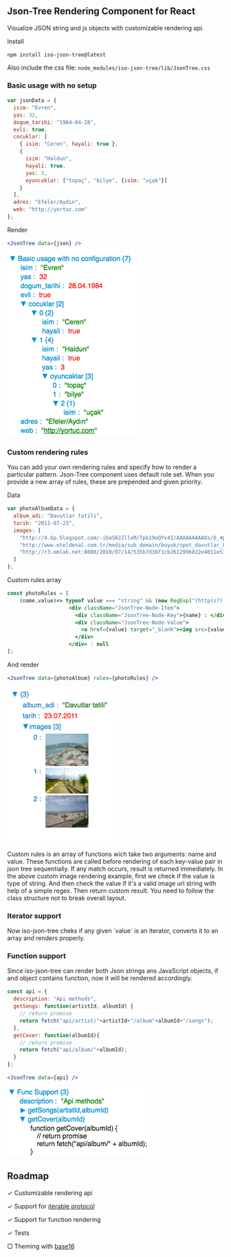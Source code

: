 ## Json-Tree Rendering Component for React

Visualize JSON string and js objects with customizable rendering api.

Install

```
npm install iso-json-tree@latest
``` 

Also include the css file: `node_modules/iso-json-tree/lib/JsonTree.css`

### Basic usage with no setup
```javascript
var jsonData = {
  isim: "Evren",
  yas: 32, 
  dogum_tarihi: "1984-04-28",
  evli: true,
  cocuklar: [
    { isim: "Ceren", hayali: true },
    { 
      isim: "Haldun", 
      hayali: true, 
      yas: 3, 
      oyuncaklar: ["topaç", "bilye", {isim: "uçak"}] 
    }
  ],
  adres: "Efeler/Aydın",
  web: "http://yortuc.com"
};
```
Render
```jsx
<JsonTree data={json} />
```

![preview](screen_shot.png)

### Custom rendering rules
You can add your own rendering rules and specify how to render a particular pattern.
Json-Tree component uses default rule set. When you provide a new array of rules, 
these are prepended and given priority.

Data
```javascript
var photoAlbumData = {
  album_adi: "Davutlar tatili",
  tarih: "2011-07-23",
  images: [
    "http://4.bp.blogspot.com/-iGaS62JllxM/Tpb19oQYv4I/AAAAAAAAA8s/b_4pGv6ly4A/s1600/davutlar1%25281%2529.jpg",
    "http://www.oteldenal.com.tr/media/sub_domain/buyuk/spot_davutlar_08180033_ar1.jpg",
    "http://r3.emlak.net:8080/2010/07/14/535b7d36f1cb261299b822e4011e537c.jpg"
  ]
};
```

Custom rules array 
```jsx
const photoRules = [
	(name,value)=> typeof value === "string" && (new RegExp("(http(s?):)|([/|.|\w|\s])*\.(?:jpg|gif|png)").test(value)) ? 
					<div className="JsonTree-Node-Item">
		              <div className="JsonTree-Node-Key">{name} : </div>
		              <div className="JsonTree-Node-Value">
		              	<a href={value} target="_blank"><img src={value} style={{width: 100}} /></a>
		              </div>
		            </div> : null
];
```

And render
```jsx
<JsonTree data={photoAlbum} rules={photoRules} />
```

![custom rendering](custom_rendering.png)

Custom rules is an array of functions wich take two arguments: name and value.
These functions are called before rendering of each key-value pair in json tree sequentially. If any match occurs, result is returned immediately. In the above custom image rendering example, first we check if the value is type of string. And then check the value if it's a valid image url string with help of a simple regex. Then return custom result. You need to follow the class structure not to break overall layout. 

### Iterator support
Now iso-json-tree cheks if any given ´value´ is an iterator, converts it to an array and renders properly.

### Function support
Since iso-json-tree can render both Json strings ans JavaScript objects, if and object contains function, now it will be rendered accordingly. 

```javascript
const api = {
  description: "Api methods",
  getSongs: function(artistId, albumId) {
    // return promise
    return fetch("api/artist/"+artistId+"/album"+albumId+"/songs");
  },
  getCover: function(albumId){
    // return promise
    return fetch("api/album/"+albumId); 
  }
};
```

```jsx
<JsonTree data={api} />
```

![function rendering support](function_support.png)

## Roadmap
✓ Customizable rendering api

✓ Support for [iterable protocol](https://developer.mozilla.org/en-US/docs/Web/JavaScript/Reference/Iteration_protocols#iterable)

✓ Support for function rendering

✓ Tests

▢ Theming with [base16](https://github.com/chriskempson/base16)
